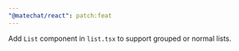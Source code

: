 ```yaml
---
"@matechat/react": patch:feat
---
```


Add `List` component in `list.tsx` to support grouped or normal lists.
